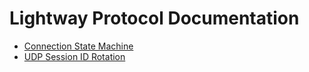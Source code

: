 # Lightway Protocol Documentation

* [Connection State Machine](connection_state_machine.md)
* [UDP Session ID Rotation](udp_session_id.md)
